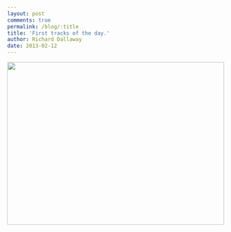 ```yaml
---
layout: post
comments: true
permalink: /blog/:title
title: 'First tracks of the day.'
author: Richard Dallaway
date: 2013-02-12
---
```


<div><a href="http://static.skitters.dallaway.com/IMG_20130212_073806.jpg"><img width="500" src="http://static.skitters.dallaway.com/IMG_20130212_073806.jpg.500.jpg" height="375"></a></div>


  
    
